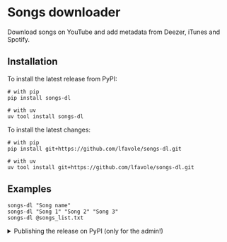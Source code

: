 # Songs downloader

Download songs on YouTube and add metadata from Deezer, iTunes and Spotify.

## Installation

To install the latest release from PyPI:

    # with pip
	pip install songs-dl

    # with uv
    uv tool install songs-dl

To install the latest changes:

	# with pip
    pip install git+https://github.com/lfavole/songs-dl.git

    # with uv
    uv tool install git+https://github.com/lfavole/songs-dl.git

## Examples

	songs-dl "Song name"
	songs-dl "Song 1" "Song 2" "Song 3"
	songs-dl @songs_list.txt

<details>
<summary>Publishing the release on PyPI (only for the admin!)</summary>

## Building (no more needed, done by GitHub Actions)

	uv sync --extra build
	uv build
	uv publish [--index testpypi]

## Bumping the version

	uv sync --extra dev
    uv run bump-my-version bump major | minor | patch
</details>
